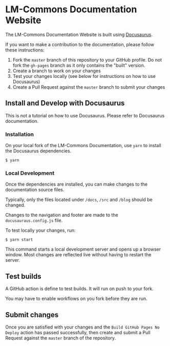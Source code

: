 # LM-Commons Documentation Website

The LM-Commons Documentation Website is built using [Docusaurus](https://docusaurus.io/).

If you want to make a contribution to the documentation, please follow these
instructions:

1. Fork the `master` branch of this repository to your GitHub profile. Do not fork the `gh-pages` branch as it only contains the "built" version.
2. Create a branch to work on your changes
3. Test your changes locally (see below for instructions on how to use Docusaurus)
4. Create a Pull Request against the `master` branch to submit your changes


## Install and Develop with Docusaurus

This is not a tutorial on how to use Docusaurus. Please refer to Docusaurus documentation.

### Installation

On your local fork of the LM-Commons Documentation, use `yarn` to install
the Docusaurus dependencies.

```
$ yarn
```

### Local Development

Once the dependencies are installed, you can make changes to the documentation source files.

Typically, only the files located under `/docs`, `/src` and `/blog` should be changed.

Changes to the navigation and footer are made to the `docusauraus.config.js` file.

To test locally your changes, run:

```
$ yarn start
```

This command starts a local development server and opens up a browser window. Most changes are reflected live 
without having to restart the server.

## Test builds

A GitHub action is define to test builds. It will run on push to your fork.

You may have to enable workflows on you fork before they are run.

## Submit changes

Once you are satisfied with your changes and the `Build GitHub Pages No Deploy` action has
passed successfully, then create and submit a Pull Request against the `master` branch of
the repository.

